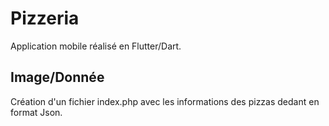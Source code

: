 # Pizzeria

Application mobile réalisé en Flutter/Dart.

## Image/Donnée

Création d'un fichier index.php avec les informations des pizzas dedant en format Json.
